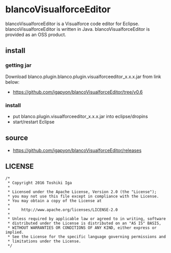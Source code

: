 # blancoVisualforceEditor

blancoVisualforceEditor is a Visualforce code editor for Eclipse.
blancoVisualforceEditor is written in Java. blancoVisualforceEditor is provided as an OSS product.

## install

### getting jar

Download blanco.plugin.blanco.plugin.visualforceeditor_x.x.x.jar from link below:

- https://github.com/igapyon/blancoVisualforceEditor/tree/v0.6

### install

- put blanco.plugin.visualforceeditor_x.x.x.jar into eclipse/dropins
- start/restart Eclipse

## source

* https://github.com/igapyon/blancoVisualforceEditor/releases 

## LICENSE

```
/*
 * Copyright 2016 Toshiki Iga
 *
 * Licensed under the Apache License, Version 2.0 (the "License");
 * you may not use this file except in compliance with the License.
 * You may obtain a copy of the License at
 *
 *     http://www.apache.org/licenses/LICENSE-2.0
 *
 * Unless required by applicable law or agreed to in writing, software
 * distributed under the License is distributed on an "AS IS" BASIS,
 * WITHOUT WARRANTIES OR CONDITIONS OF ANY KIND, either express or implied.
 * See the License for the specific language governing permissions and
 * limitations under the License.
 */
```
